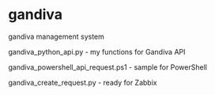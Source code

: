 # gandiva
 gandiva management system

gandiva_python_api.py - my functions for Gandiva API

gandiva_powershell_api_request.ps1 - sample for PowerShell

gandiva_create_request.py - ready for Zabbix
